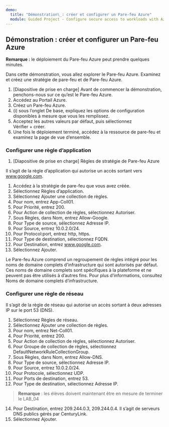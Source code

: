 ```yaml
---
demo:
  title: "Démonstration\_: créer et configurer un Pare-feu Azure"
  module: Guided Project - Configure secure access to workloads with Azure virtual networking services
---
```

## Démonstration : créer et configurer un Pare-feu Azure

**Remarque :** le déploiement du Pare-feu Azure peut prendre quelques minutes.

Dans cette démonstration, vous allez explorer le Pare-feu Azure.
Examinez et créez une stratégie de pare-feu et de Pare-feu Azure.
1.  [Diapositive de prise en charge] Avant de commencer la démonstration, penchons-nous sur ce qu’est le Pare-feu Azure.
2.  Accédez au Portail Azure.
3.  Créez un Pare-feu Azure.
4.  (i) sous l’onglet De base, expliquez les options de configuration disponibles à mesure que vous les remplissez. 
5.  Acceptez les autres valeurs par défaut, puis sélectionnez Vérifier + créer.
6.  Une fois le déploiement terminé, accédez à la ressource de pare-feu et examinez la page de vue d’ensemble. 


### Configurer une règle d’application 

1. [Diapositive de prise en charge] Règles de stratégie de Pare-feu Azure

Il s’agit de la règle d’application qui autorise un accès sortant vers www.google.com.
1.  Accédez à la stratégie de pare-feu que vous avez créée.
2.  Sélectionnez Règles d’application.
3.  Sélectionnez Ajouter une collection de règles.
4.  Pour nom, entrez App-Coll01.
5.  Pour Priorité, entrez 200.
6.  Pour Action de collection de règles, sélectionnez Autoriser.
7.  Sous Règles, dans Nom, entrez Allow-Google.
8.  Pour Type de source, sélectionnez Adresse IP.
9.  Pour Source, entrez 10.0.2.0/24.
10. Pour Protocol:port, entrez http, https.
11. Pour Type de destination, sélectionnez FQDN.
12. Pour Destination, entrez www.google.com.
13. Sélectionnez Ajouter.

Le Pare-feu Azure comprend un regroupement de règles intégré pour les noms de domaine complets d’infrastructure qui sont autorisés par défaut. Ces noms de domaine complets sont spécifiques à la plateforme et ne peuvent pas être utilisés à d’autres fins. Pour plus d’informations, consultez Noms de domaine complets d’infrastructure.

### Configurer une règle de réseau
Il s’agit de la règle de réseau qui autorise un accès sortant à deux adresses IP sur le port 53 (DNS).
1.  Sélectionnez Règles de réseau.
2.  Sélectionnez Ajouter une collection de règles.
3.  Pour nom, entrez Net-Coll01.
4.  Pour Priorité, entrez 200.
5.  Pour Action de collection de règles, sélectionnez Autoriser.
6.  Pour Groupe de collection de règles, sélectionnez DefaultNetworkRuleCollectionGroup.
7.  Sous Règles, dans Nom, entrez Allow-DNS.
8.  Pour Type de source, sélectionnez Adresse IP.
9.  Pour Source, entrez 10.0.2.0/24.
10. Pour Protocole, sélectionnez UDP.
11. Pour Ports de destination, entrez 53.
12. Pour Type de destination, sélectionnez Adresse IP.

>**Remarque** : les élèves doivent maintenant être en mesure de terminer le LAB_04
14. Pour Destination, entrez 209.244.0.3, 209.244.0.4.
Il s’agit de serveurs DNS publics gérés par CenturyLink.
15. Sélectionnez Ajouter.

